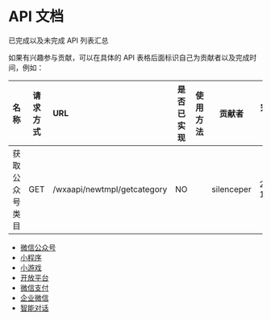 # API 文档

已完成以及未完成 API 列表汇总

如果有兴趣参与贡献，可以在具体的 API 表格后面标识自己为贡献者以及完成时间，例如：

|          名称           | 请求方式 | URL                        | 是否已实现 | 使用方法 |贡献者 | 完成时间|
| :---------------------: | -------- | :------------------------- | ---------- | -------- |-------- |-------- |
| 获取公众号类目       | GET      | /wxaapi/newtmpl/getcategory            | NO         |   |silenceper| 2021-12-20|

- [微信公众号](./officialaccount.md)
- [小程序](./miniprogram.md)
- [小游戏](./minigame.md)
- [开放平台](./oplatform.md)
- [微信支付](./wxpay.md)
- [企业微信](./work.md)
- [智能对话](./aispeech.md)
